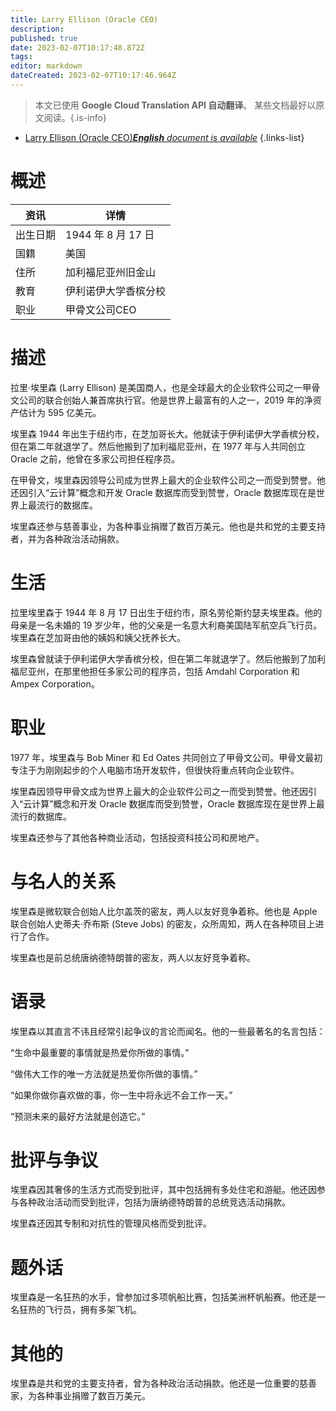 ```yaml
---
title: Larry Ellison (Oracle CEO)
description: 
published: true
date: 2023-02-07T10:17:48.872Z
tags: 
editor: markdown
dateCreated: 2023-02-07T10:17:46.964Z
---
```


> 本文已使用 **Google Cloud Translation API 自动翻译**。
某些文档最好以原文阅读。{.is-info}



- [Larry Ellison (Oracle CEO)***English** document is available*](/en/Knowledge-base/Dictionary/Person/larry-ellison-oracle-ceo)
{.links-list}


# 概述

|资讯 |详情 |
| ---------- | ------ |
|出生日期 | 1944 年 8 月 17 日 |
|国籍 |美国 |
|住所 |加利福尼亚州旧金山 |
|教育 |伊利诺伊大学香槟分校 |
|职业 |甲骨文公司CEO |

# 描述

拉里·埃里森 (Larry Ellison) 是美国商人，也是全球最大的企业软件公司之一甲骨文公司的联合创始人兼首席执行官。他是世界上最富有的人之一，2019 年的净资产估计为 595 亿美元。

埃里森 1944 年出生于纽约市，在芝加哥长大。他就读于伊利诺伊大学香槟分校，但在第二年就退学了。然后他搬到了加利福尼亚州，在 1977 年与人共同创立 Oracle 之前，他曾在多家公司担任程序员。

在甲骨文，埃里森因领导公司成为世界上最大的企业软件公司之一而受到赞誉。他还因引入“云计算”概念和开发 Oracle 数据库而受到赞誉，Oracle 数据库现在是世界上最流行的数据库。

埃里森还参与慈善事业，为各种事业捐赠了数百万美元。他也是共和党的主要支持者，并为各种政治活动捐款。

# 生活

拉里埃里森于 1944 年 8 月 17 日出生于纽约市，原名劳伦斯约瑟夫埃里森。他的母亲是一名未婚的 19 岁少年，他的父亲是一名意大利裔美国陆军航空兵飞行员。埃里森在芝加哥由他的姨妈和姨父抚养长大。

埃里森曾就读于伊利诺伊大学香槟分校，但在第二年就退学了。然后他搬到了加利福尼亚州，在那里他担任多家公司的程序员，包括 Amdahl Corporation 和 Ampex Corporation。

# 职业

1977 年，埃里森与 Bob Miner 和 Ed Oates 共同创立了甲骨文公司。甲骨文最初专注于为刚刚起步的个人电脑市场开发软件，但很快将重点转向企业软件。

埃里森因领导甲骨文成为世界上最大的企业软件公司之一而受到赞誉。他还因引入“云计算”概念和开发 Oracle 数据库而受到赞誉，Oracle 数据库现在是世界上最流行的数据库。

埃里森还参与了其他各种商业活动，包括投资科技公司和房地产。

# 与名人的关系

埃里森是微软联合创始人比尔盖茨的密友，两人以友好竞争着称。他也是 Apple 联合创始人史蒂夫·乔布斯 (Steve Jobs) 的密友，众所周知，两人在各种项目上进行了合作。

埃里森也是前总统唐纳德特朗普的密友，两人以友好竞争着称。

# 语录

埃里森以其直言不讳且经常引起争议的言论而闻名。他的一些最著名的名言包括：

“生命中最重要的事情就是热爱你所做的事情。”

“做伟大工作的唯一方法就是热爱你所做的事情。”

“如果你做你喜欢做的事，你一生中将永远不会工作一天。”

“预测未来的最好方法就是创造它。”

# 批评与争议

埃里森因其奢侈的生活方式而受到批评，其中包括拥有多处住宅和游艇。他还因参与各种政治活动而受到批评，包括为唐纳德特朗普的总统竞选活动捐款。

埃里森还因其专制和对抗性的管理风格而受到批评。

# 题外话

埃里森是一名狂热的水手，曾参加过多项帆船比赛，包括美洲杯帆船赛。他还是一名狂热的飞行员，拥有多架飞机。

# 其他的

埃里森是共和党的主要支持者，曾为各种政治活动捐款。他还是一位重要的慈善家，为各种事业捐赠了数百万美元。